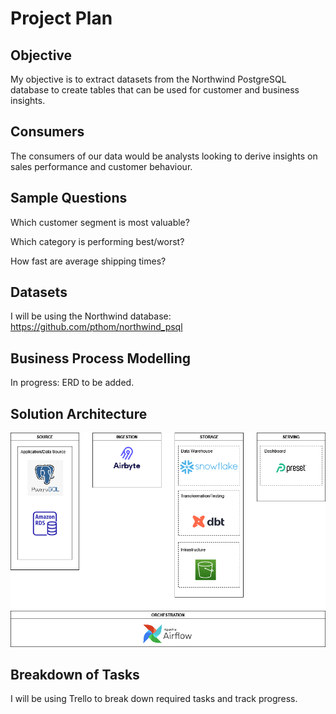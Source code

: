 # Project Plan

## Objective
My objective is to extract datasets from the Northwind PostgreSQL database to create tables that can be used for customer and business insights.

## Consumers
The consumers of our data would be analysts looking to derive insights on sales performance and customer behaviour. 

## Sample Questions
Which customer segment is most valuable?

Which category is performing best/worst?

How fast are average shipping times?

## Datasets
I will be using the Northwind database: https://github.com/pthom/northwind_psql

## Business Process Modelling
In progress: ERD to be added.

## Solution Architecture
![plot](./dec_northwind_solution_architecture.png)

## Breakdown of Tasks
I will be using Trello to break down required tasks and track progress.
